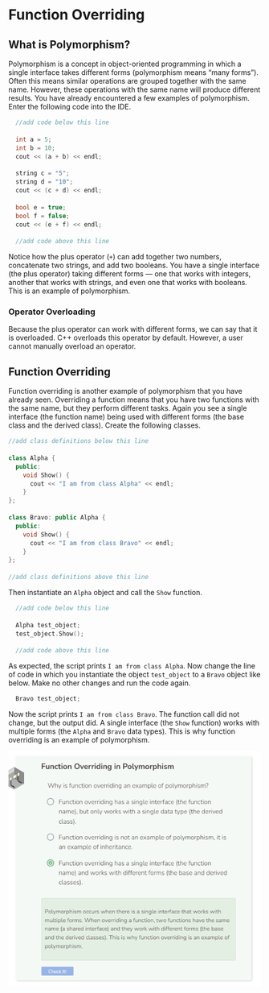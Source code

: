 # Function Overriding
## What is Polymorphism?
Polymorphism is a concept in object-oriented programming in which a single interface takes different forms (polymorphism means “many forms”). Often this means similar operations are grouped together with the same name. However, these operations with the same name will produce different results. You have already encountered a few examples of polymorphism. Enter the following code into the IDE.

```cpp
  //add code below this line
   
  int a = 5;
  int b = 10;
  cout << (a + b) << endl;
    
  string c = "5";
  string d = "10";
  cout << (c + d) << endl;
  
  bool e = true;
  bool f = false;
  cout << (e + f) << endl;
  
  //add code above this line
```

Notice how the plus operator (`+`) can add together two numbers, concatenate two strings, and add two booleans. You have a single interface (the plus operator) taking different forms — one that works with integers, another that works with strings, and even one that works with booleans. This is an example of polymorphism.

### Operator Overloading
Because the plus operator can work with different forms, we can say that it is overloaded. C++ overloads this operator by default. However, a user cannot manually overload an operator.

## Function Overriding
Function overriding is another example of polymorphism that you have already seen. Overriding a function means that you have two functions with the same name, but they perform different tasks. Again you see a single interface (the function name) being used with different forms (the base class and the derived class). Create the following classes.

```cpp
//add class definitions below this line

class Alpha {
  public:
    void Show() {
      cout << "I am from class Alpha" << endl;
    }
};

class Bravo: public Alpha {
  public:
    void Show() {
      cout << "I am from class Bravo" << endl;
    }
};

//add class definitions above this line
```

Then instantiate an `Alpha` object and call the `Show` function.

```cpp
  //add code below this line

  Alpha test_object;
  test_object.Show();
    
  //add code above this line
```

As expected, the script prints `I am from class Alpha`. Now change the line of code in which you instantiate the object `test_object` to a `Bravo` object like below. Make no other changes and run the code again.

```cpp
  Bravo test_object;
```

Now the script prints `I am from class Bravo`. The function call did not change, but the output did. A single interface (the `Show` function) works with multiple forms (the `Alpha` and `Bravo` data types). This is why function overriding is an example of polymorphism.

![Question 1](_assets/Q1.png)
